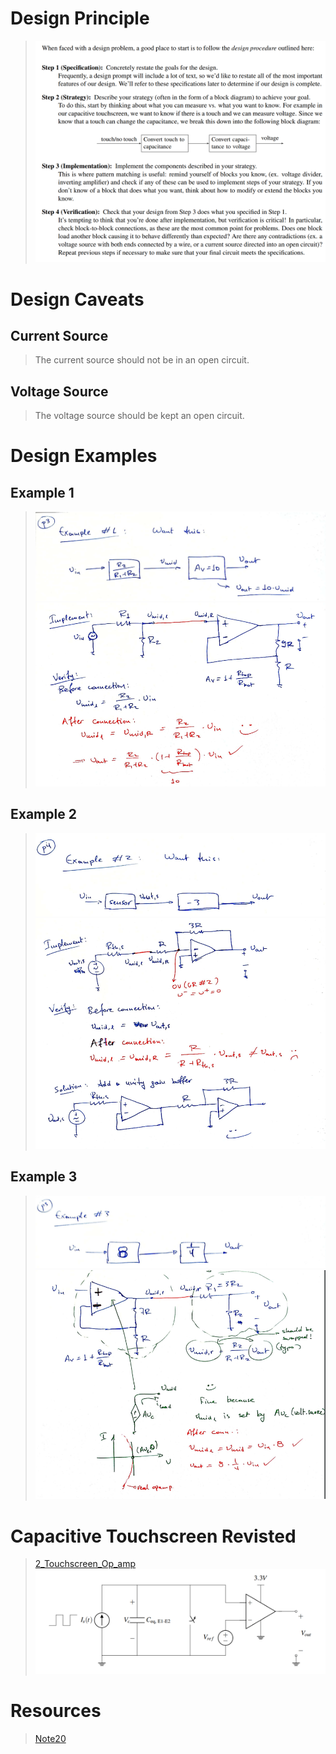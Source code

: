 # Design Principle
> ![](2_Circuit%20Design.assets/image-20230526224908391.png)




# Design Caveats
## Current Source
> The current source should not be in an open circuit.


## Voltage Source
> The voltage source should be kept an open circuit.

 
# Design Examples
## Example 1
> ![](2_Circuit%20Design.assets/image-20230524155825419.png)![](2_Circuit%20Design.assets/image-20230524155853212.png)




## Example 2
> ![](2_Circuit%20Design.assets/image-20230524160649714.png)
> ![](2_Circuit%20Design.assets/image-20230524161622636.png)


## Example 3 
> ![](2_Circuit%20Design.assets/image-20230524161805949.png)
> ![](2_Circuit%20Design.assets/image-20230524161913942.png)





# Capacitive Touchscreen Revisted
> [2_Touchscreen_Op_amp](../2_Capacitive_Touchscreen/2_Touchscreen_Op_amp.md)
> ![](3_Practice_Exercises.assets/image-20230526223044537.png)






# Resources
> [Note20](Typed_Notes/Note20.pdf)


